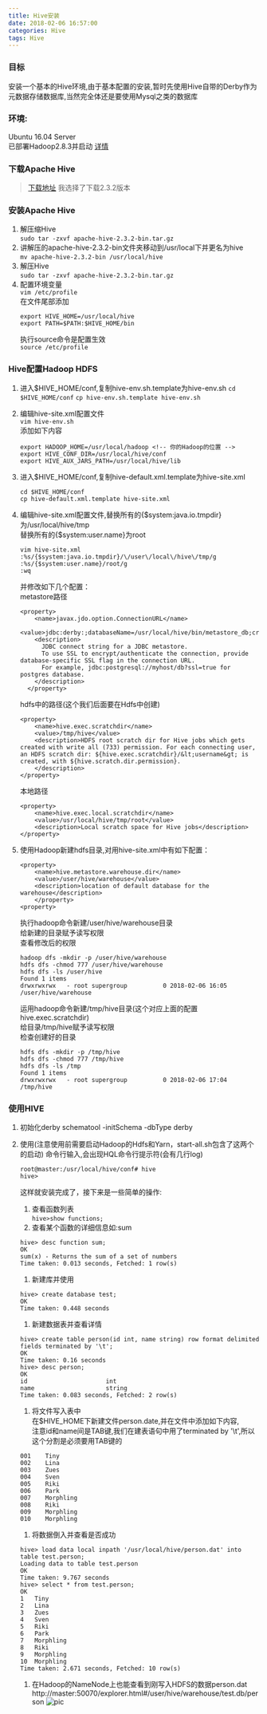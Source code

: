 ```yaml
---
title: Hive安装
date: 2018-02-06 16:57:00
categories: Hive
tags: Hive
---
```


### 目标
安装一个基本的Hive环境,由于基本配置的安装,暂时先使用Hive自带的Derby作为元数据存储数据库,当然完全体还是要使用Mysql之类的数据库

### 环境:
Ubuntu 16.04 Server  
已部署Hadoop2.8.3并启动
[详情](http://wincher.cn)

### 下载Apache Hive
>[下载地址](http://hive.apache.org/downloads.html)
我选择了下载2.3.2版本

### 安装Apache Hive
1. 解压缩Hive  
    `sudo tar -zxvf apache-hive-2.3.2-bin.tar.gz`
1. 讲解压的apache-hive-2.3.2-bin文件夹移动到/usr/local下并更名为hive</br>
    `mv apache-hive-2.3.2-bin /usr/local/hive`
1. 解压Hive  
    `sudo tar -zxvf apache-hive-2.3.2-bin.tar.gz`
1. 配置环境变量  
    `vim /etc/profile`  
    在文件尾部添加  
    ```
    export HIVE_HOME=/usr/local/hive
    export PATH=$PATH:$HIVE_HOME/bin
    ```
    执行source命令是配置生效  
    `source /etc/profile`

### Hive配置Hadoop HDFS
1. 进入$HIVE_HOME/conf,复制hive-env.sh.template为hive-env.sh
    `cd $HIVE_HOME/conf`
    `cp hive-env.sh.template hive-env.sh`
1. 编辑hive-site.xml配置文件  
    `vim hive-env.sh`  
    添加如下内容
    ```
    export HADOOP_HOME=/usr/local/hadoop <!-- 你的Hadoop的位置 -->
    export HIVE_CONF_DIR=/usr/local/hive/conf
    export HIVE_AUX_JARS_PATH=/usr/local/hive/lib
    ```
1. 进入$HIVE_HOME/conf,复制hive-default.xml.template为hive-site.xml
    ```
    cd $HIVE_HOME/conf  
    cp hive-default.xml.template hive-site.xml
    ```
1. 编辑hive-site.xml配置文件,替换所有的{$system:java.io.tmpdir}为/usr/local/hive/tmp  
    替换所有的{$system:user.name}为root
    ```
    vim hive-site.xml
    :%s/{$system:java.io.tmpdir}/\/user\/local\/hive\/tmp/g
    :%s/{$system:user.name}/root/g
    :wq
    ```
    并修改如下几个配置：  
    metastore路径
    ```
    <property>
        <name>javax.jdo.option.ConnectionURL</name>
        <value>jdbc:derby:;databaseName=/usr/local/hive/bin/metastore_db;create=true</value>
        <description>
          JDBC connect string for a JDBC metastore.
          To use SSL to encrypt/authenticate the connection, provide database-specific SSL flag in the connection URL.
          For example, jdbc:postgresql://myhost/db?ssl=true for postgres database.
        </description>
      </property>
    ```  
    hdfs中的路径(这个我们后面要在Hdfs中创建)
    ```
    <property>
        <name>hive.exec.scratchdir</name>
        <value>/tmp/hive</value>
        <description>HDFS root scratch dir for Hive jobs which gets created with write all (733) permission. For each connecting user, an HDFS scratch dir: ${hive.exec.scratchdir}/&lt;username&gt; is created, with ${hive.scratch.dir.permission}.
        </description>
    </property>
    ```  
    本地路径
    ```
    <property>
        <name>hive.exec.local.scratchdir</name>
        <value>/usr/local/hive/tmp/root</value>
        <description>Local scratch space for Hive jobs</description>
    </property>
    ```

1. 使用Hadoop新建hdfs目录,对用hive-site.xml中有如下配置：
    ```
    <property>
        <name>hive.metastore.warehouse.dir</name>
        <value>/user/hive/warehouse</value>
        <description>location of default database for the warehouse</description>
        </property>
    <property>
    ```
    执行hadoop命令新建/user/hive/warehouse目录  
    给新建的目录赋予读写权限  
    查看修改后的权限  
    ```  
    hadoop dfs -mkdir -p /user/hive/warehouse
    hdfs dfs -chmod 777 /user/hive/warehouse
    hdfs dfs -ls /user/hive
    Found 1 items
    drwxrwxrwx   - root supergroup          0 2018-02-06 16:05 /user/hive/warehouse
    ```  
    运用hadoop命令新建/tmp/hive目录(这个对应上面的配置hive.exec.scratchdir)  
    给目录/tmp/hive赋予读写权限  
    检查创建好的目录  
    ```
    hdfs dfs -mkdir -p /tmp/hive  
    hdfs dfs -chmod 777 /tmp/hive
    hdfs dfs -ls /tmp
    Found 1 items
    drwxrwxrwx   - root supergroup          0 2018-02-06 17:04 /tmp/hive
    ```

### 使用HIVE
1. 初始化derby
    schematool -initSchema -dbType derby
1. 使用(注意使用前需要启动Hadoop的Hdfs和Yarn，start-all.sh包含了这两个的启动)
    命令行输入,会出现HQL命令行提示符(会有几行log)
    ```
    root@master:/usr/local/hive/conf# hive
    hive>
    ```
    这样就安装完成了，接下来是一些简单的操作:
    1. 查看函数列表  
    `hive>show functions;`
    1. 查看某个函数的详细信息如:sum
    ```
    hive> desc function sum;
    OK
    sum(x) - Returns the sum of a set of numbers
    Time taken: 0.013 seconds, Fetched: 1 row(s)
    ```
    1. 新建库并使用  
    ```
    hive> create database test;
    OK
    Time taken: 0.448 seconds
    ```
    1. 新建数据表并查看详情  
    ```
    hive> create table person(id int, name string) row format delimited fields terminated by '\t';
    OK
    Time taken: 0.16 seconds
    hive> desc person;
    OK
    id                  	int
    name                	string
    Time taken: 0.083 seconds, Fetched: 2 row(s)
    ```
    1. 将文件写入表中  
    在$HIVE_HOME下新建文件person.date,并在文件中添加如下内容,  
    注意id和name间是TAB键,我们在建表语句中用了terminated by '\t',所以这个分割是必须要用TAB键的

    ```
    001    Tiny
    002    Lina
    003    Zues
    004    Sven
    005    Riki
    006    Park
    007    Morphling
    008    Riki
    009    Morphling
    010    Morphling
    ```
    1. 将数据倒入并查看是否成功
    ```
    hive> load data local inpath '/usr/local/hive/person.dat' into table test.person;
    Loading data to table test.person
    OK
    Time taken: 9.767 seconds
    hive> select * from test.person;
    OK
    1	Tiny
    2	Lina
    3	Zues
    4	Sven
    5	Riki
    6	Park
    7	Morphling
    8	Riki
    9	Morphling
    10	Morphling
    Time taken: 2.671 seconds, Fetched: 10 row(s)
    ```
    1. 在Hadoop的NameNode上也能查看到刚写入HDFS的数据person.dat  
    http://master:50070/explorer.html#/user/hive/warehouse/test.db/person
    ![pic](ScreenShot20180206at163905.png)
